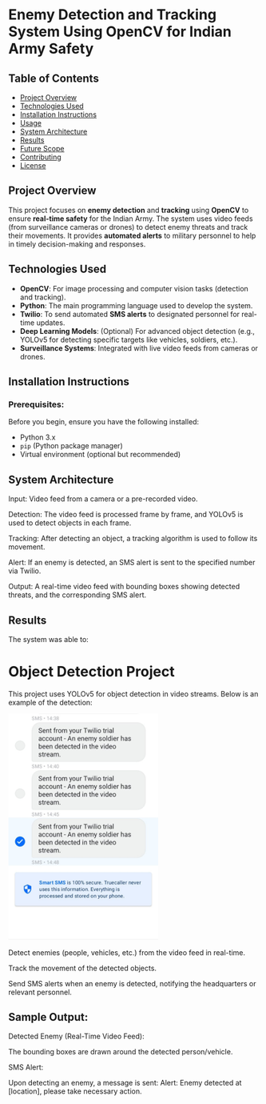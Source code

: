 # Enemy Detection and Tracking System Using OpenCV for Indian Army Safety

## Table of Contents
- [Project Overview](#project-overview)
- [Technologies Used](#technologies-used)
- [Installation Instructions](#installation-instructions)
- [Usage](#usage)
- [System Architecture](#system-architecture)
- [Results](#results)
- [Future Scope](#future-scope)
- [Contributing](#contributing)
- [License](#license)

## Project Overview
This project focuses on **enemy detection** and **tracking** using **OpenCV** to ensure **real-time safety** for the Indian Army. The system uses video feeds (from surveillance cameras or drones) to detect enemy threats and track their movements. It provides **automated alerts** to military personnel to help in timely decision-making and responses.

## Technologies Used
- **OpenCV**: For image processing and computer vision tasks (detection and tracking).
- **Python**: The main programming language used to develop the system.
- **Twilio**: To send automated **SMS alerts** to designated personnel for real-time updates.
- **Deep Learning Models**: (Optional) For advanced object detection (e.g., YOLOv5 for detecting specific targets like vehicles, soldiers, etc.).
- **Surveillance Systems**: Integrated with live video feeds from cameras or drones.

## Installation Instructions

### Prerequisites:
Before you begin, ensure you have the following installed:
- Python 3.x
- `pip` (Python package manager)
- Virtual environment (optional but recommended)

## System Architecture

Input: Video feed from a camera or a pre-recorded video.

Detection: The video feed is processed frame by frame, and YOLOv5 is used to detect objects in each frame.

Tracking: After detecting an object, a tracking algorithm is used to follow its movement.

Alert: If an enemy is detected, an SMS alert is sent to the specified number via Twilio.

Output: A real-time video feed with bounding boxes showing detected threats, and the corresponding SMS alert.

## Results
The system was able to:
# Object Detection Project

This project uses YOLOv5 for object detection in video streams. Below is an example of the detection:

<img src="https://github.com/onkar-2006/AIT-hackathon_project/blob/main/alert%20message.jpg" alt="Image Description" width="300" />

Detect enemies (people, vehicles, etc.) from the video feed in real-time.

Track the movement of the detected objects.

Send SMS alerts when an enemy is detected, notifying the headquarters or relevant personnel.

## Sample Output:
Detected Enemy (Real-Time Video Feed):

The bounding boxes are drawn around the detected person/vehicle.

SMS Alert:

Upon detecting an enemy, a message is sent: Alert: Enemy detected at [location], please take necessary action.


